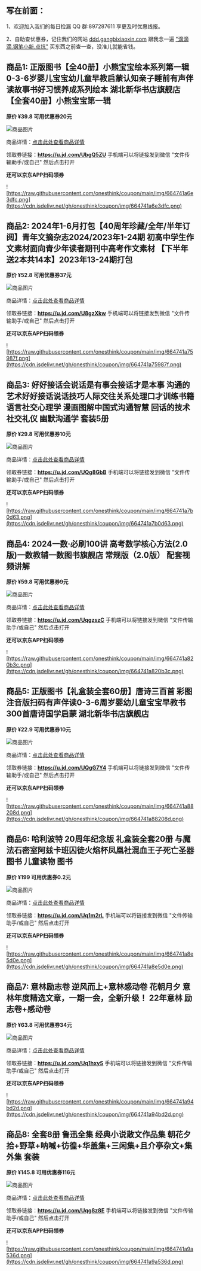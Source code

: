 ## 写在前面：

1、欢迎加入我们的每日捡漏 QQ 群:897287611 享更及时优惠线报。

2、自助查优惠券，记住我们的网站 [ddd.gangbixiaoxin.com](https://ddd.gangbixiaoxin.com) 跟我念一遍 ["滴滴滴.钢笔小新.点抗"](https://ddd.gangbixiaoxin.com) 买东西之前查一查，没准儿就能省钱。

## 商品1: 正版图书【全40册】小熊宝宝绘本系列第一辑0-3-6岁婴儿宝宝幼儿童早教启蒙认知亲子睡前有声伴读故事书好习惯养成系列绘本 湖北新华书店旗舰店 【全套40册】小熊宝宝第一辑

**原价 ¥39.8 可用优惠券20元**

![商品图片](http://img14.360buyimg.com/n1/jfs/t1/160393/18/43474/210724/66276b5cF880dd0e9/0bab913b4b368ad2.jpg)

商品详情：[点击此处查看商品详情](https://union-click.jd.com/jdc?e=1003156031&amp;p=JF8BARkJK1olXwMEU1pdDUISAF8IGlsUXQMLU1tUCksXA19MRANLAjZbERscSkAJHTdNTwcKBlMdBgABFksWA24IHlISWA8AVF5dFxJSXzI4GQhVHnF2Lyg-AS1WRxdKaRMcG2d7ElJROEonAG4IHFITWgALUW5cWEpHAj8JS1olXQYyFTBdC0weC284GmsVWwYGXFtZAU0SAW4JK1sdWjbV-eaIgvrCi9bchdPC5KHX3eKJlsMnM18LK1sUXAQCUFlcCksnM284GGtLMwdRXF5bC00ebTJOSwZSDVJHOl1VDEgTBWcAK1kUXAQAZG5tY09sewcKRwxAOEJ6BBYPfxJzfDYJS1lVMwR9KF4IQTltABYNWCRJJFYLLm5dOA)

领取券链接：**https://u.jd.com/UbgQ5ZU** 手机端可以将链接发到微信 "文件传输助手/或自己" 然后点击打开

**还可以京东APP扫码领券**

![https://raw.githubusercontent.com/onesthink/coupon/main/img/664741a6e3dfc.png](https://cdn.jsdelivr.net/gh/onesthink/coupon/img/664741a6e3dfc.png)

## 商品2: 2024年1-6月打包【40周年珍藏/全年/半年订阅】青年文摘杂志2024/2023年1-24期 初高中学生作文素材面向青少年读者期刊中高考作文素材 【下半年送2本共14本】2023年13-24期打包

**原价 ¥52.8 可用优惠券37元**

![商品图片](http://img14.360buyimg.com/n1/jfs/t1/105296/35/39259/142193/6513cc6bFa166afc4/d406f7b5e9efb4d7.jpg)

商品详情：[点击此处查看商品详情](https://union-click.jd.com/jdc?e=1003156031&amp;p=JF8BARcJK1olXwMEUV5UCU8QAl8IGlocWg4LUFhUCkwUA19MRANLAjZbERscSkAJHTdNTwcKBlMdBgABFksWAmYPE1IRWw8AU11dFxJSXzI4WzNmNhxKLyU-cDFncA5sBQxBBV4GJFJROEonAG4IHFITWgALUW5cWEpHAj8JS1olXQYyFTBYC00WBV8JK1sTXQIKUVpUDk0XAmk4G1MSbdGv7IvXuZ6furuWk4ys-tOL6IrDgHsnM2w4G1oUXwYGU19fCHsnA18LKwV7XFUEVl8OXB55XilYRhxHB1lsV11cC0sUBF8KGloXXzYyZBcHXzAXB2ZLbQVHIkEABjc2eiB2CytzEzUXWgNHHA1VfglkawQBfhAWH1EyVG4)

领取券链接：**https://u.jd.com/U8gzXkw** 手机端可以将链接发到微信 "文件传输助手/或自己" 然后点击打开

**还可以京东APP扫码领券**

![https://raw.githubusercontent.com/onesthink/coupon/main/img/664741a75987f.png](https://cdn.jsdelivr.net/gh/onesthink/coupon/img/664741a75987f.png)

## 商品3: 好好接话会说话是有事会接话才是本事 沟通的艺术好好接话说话技巧人际交往关系处理口才训练书籍 语言社交心理学 漫画图解中国式沟通智慧 回话的技术社交礼仪 幽默沟通学  套装5册

**原价 ¥29.8 可用优惠券10元**

![商品图片](http://img14.360buyimg.com/n1/jfs/t1/230028/16/13596/121504/65e9617bFfe940929/0e11a3799338e319.png)

商品详情：[点击此处查看商品详情](https://union-click.jd.com/jdc?e=1003156031&amp;p=JF8BARoJK1olXwMEVlpVDUkWCl8IGlodWwELUVdUDEsQAV9MRANLAjZbERscSkAJHTdNTwcKBlMdBgABFksWAmcOHFIQVA8GVFlfFxJSXzI4TCBrWUN3JhU9aRdyBRsBZyVsIG0DJFJROEonAG4IHFITWgALUW5cWEpHAj8JS1olXQYyFTBdC08UAGoLHWsUbQYEVFpVDU8eBWYNGF4lXQ4FZInwsJ6dsrqAoo-L1dG784vUtJ-Ji184K1glXQcDVl5ZD0oVA184G2sWbVhsVQ1bCksSBGtmRh1FAEFXCQkzC0sQBGgBGmsXXAcAVm5tOB1TZidvGzNwG1UAMF8kCz1HdSh3GClmDmgAHBoUbiJvSjIJWg1qJ2BULxhtCHs)

领取券链接：**https://u.jd.com/UQg8GbB** 手机端可以将链接发到微信 "文件传输助手/或自己" 然后点击打开

**还可以京东APP扫码领券**

![https://raw.githubusercontent.com/onesthink/coupon/main/img/664741a7b0d63.png](https://cdn.jsdelivr.net/gh/onesthink/coupon/img/664741a7b0d63.png)

## 商品4: 2024一数·必刷100讲 高考数学核心方法(2.0版)一数教辅一数图书旗舰店 常规版（2.0版） 配套视频讲解

**原价 ¥59.8 可用优惠券9元**

![商品图片](http://img14.360buyimg.com/n1/jfs/t1/172444/14/42058/112599/65222831Fda8ef14e/9b5058490cff7136.jpg)

商品详情：[点击此处查看商品详情](https://union-click.jd.com/jdc?e=1003156031&amp;p=JF8BARoJK1olXwQEU1pYAUgTCl8IGlocWwEKUVZUCU0RCl9MRANLAjZbERscSkAJHTdNTwcKBlMdBgABFksWAmYOHFMQVQ8DUlhUFxJSXzI4ehpyHw9ULRk-cFF0ShdzUCFpAnN1NFJROEonAG4IHFITWgALUW5cWEpHAj8JS1olXQYyFTBdDUsWC28PHGsUbQYEVFpVDU8eCm4IElklXQ4FZInwsJ6dsrqAoo-L1dG784vUtJ-Ji184K1glXQcDVl5ZD0oVA184G2sWbVhsVQ1bCkpEVzxmRh1FAEFWHFkzC0gWBm4OGGsXXAcAVm5tOD9gczJBSA9IBgZcHwsLDT9vYxNRfF5sFWgANS4dDDlOeypfcBxiX3lkVyBtCHs)

领取券链接：**https://u.jd.com/UqgzszC** 手机端可以将链接发到微信 "文件传输助手/或自己" 然后点击打开

**还可以京东APP扫码领券**

![https://raw.githubusercontent.com/onesthink/coupon/main/img/664741a820b3c.png](https://cdn.jsdelivr.net/gh/onesthink/coupon/img/664741a820b3c.png)

## 商品5: 正版图书【礼盒装全套60册】唐诗三百首 彩图注音版扫码有声伴读0-3-6周岁婴幼儿童宝宝早教书300首唐诗国学启蒙 湖北新华书店旗舰店

**原价 ¥22.9 可用优惠券10元**

![商品图片](http://img14.360buyimg.com/n1/jfs/t1/166660/13/40274/238957/652f5024F3bd5e032/2c16feb14eccf66b.jpg)

商品详情：[点击此处查看商品详情](https://union-click.jd.com/jdc?e=1003156031&amp;p=JF8BARgJK1olXwMEUl5YDUkTBl8IGlocWgECVVtdCEwVBl9MRANLAjZbERscSkAJHTdNTwcKBlMdBgABFksWAmYPHFsUWAYCU1xYFxJSXzI4BSN2J1ocMy09WBtfRml3eRtOFXQYNFJROEonAG4IHFITWgALUW5cWEpHAj8JS1olXQYyFTBdC0weC284GmsVWwYGXFtZAUISCmkPK1sdWjbV-eaIgvrCi9bchdPC5KHX3eKJlsMnM18LK1sUXAQCUFlcCksnM284GGtLMwdRU1tUCEsVbTJOSwZSBVxeOl1eCUgRBWc4GVoUXwQyZG4DdSpkdQZ_QCsUAl1RAl8vCDByWSxBTB57X0VHBhkAXzdPVghUZA9HWGdaZF5t)

领取券链接：**https://u.jd.com/UQgG7Y4** 手机端可以将链接发到微信 "文件传输助手/或自己" 然后点击打开

**还可以京东APP扫码领券**

![https://raw.githubusercontent.com/onesthink/coupon/main/img/664741a88208d.png](https://cdn.jsdelivr.net/gh/onesthink/coupon/img/664741a88208d.png)

## 商品6: 哈利波特 20周年纪念版 礼盒装全套20册 与魔法石密室阿兹卡班囚徒火焰杯凤凰社混血王子死亡圣器 图书 儿童读物 图书

**原价 ¥199 可用优惠券0.2元**

![商品图片](http://img14.360buyimg.com/n1/jfs/t1/230643/10/576/206234/65375f95F106f600a/54219b7e678668af.jpg)

商品详情：[点击此处查看商品详情](https://union-click.jd.com/jdc?e=1003156031&amp;p=JF8BARgJK1olXwQBXFdeDEkRBV8IGloXWwQCVVlVDU4WAF9MRANLAjZbERscSkAJHTdNTwcKBlMdBgABFksWAm0OGVsUWg4HUV9eFxJSXzI4XhNOBXB_Eg4-dUxDcztNT0F0H1RcJFJROEonAG4IHFITWgALUW5cWEpHAj8JS1olXQYyFTBYCEoeAV8JK1sTXQIKUVpUAU0XA2Y4G1MSbdGv7IvXuZ6furuWk4ys-tOL6IrDgHsnM2w4G1oUXwYGU19fCHsnA18LKwV7XFUKVF1VDkl5XilYRhxPDUJsV1ZZC0IRCm04GVoUXwQyZG4ICzdRWTFLQiJqK1tDAAQbDwBKazFBRSR7X15cKBs9TQ5HXAphbQIdFGFkZF5t)

领取券链接：**https://u.jd.com/Uq1m2rL** 手机端可以将链接发到微信 "文件传输助手/或自己" 然后点击打开

**还可以京东APP扫码领券**

![https://raw.githubusercontent.com/onesthink/coupon/main/img/664741a8e5d0e.png](https://cdn.jsdelivr.net/gh/onesthink/coupon/img/664741a8e5d0e.png)

## 商品7: 意林励志卷 逆风而上+意林感动卷 花朝月夕 意林年度精选文章，一期一会，全新升级！ 22年意林 励志卷+感动卷

**原价 ¥63.8 可用优惠券34元**

![商品图片](http://img14.360buyimg.com/n1/jfs/t1/183634/37/43434/115974/6618fe01F47cb84e1/2f12fd12ff781bdc.jpg)

商品详情：[点击此处查看商品详情](https://union-click.jd.com/jdc?e=1003156031&amp;p=JF8BARoJK1olXwMEU1ZfAE0WCl8IGloTXQAEXVlVDUkVA19MRANLAjZbERscSkAJHTdNTwcKBlMdBgABFksWAmkIHV0cWg4HVlxdFxJSXzI4eAUPAgdaPCc4bi1xAR1UQg1qLkICElJROEonAG4IHFITWgALUW5cWEpHAj8JS1olXQYyFTBdC08fA2kMHGsUbQYEVFpVDU8eC20MGlwlXQ4FZInwsJ6dsrqAoo-L1dG784vUtJ-Ji184K1glXQcDVl5ZD0oVA184G2sWbVhsVQ1bCksSBG9mRh1FAEFDXVozC0sQB2gJE2sXXAcAVm5tOCppADR9Ql9jAltwADo0YT9uURpIRz5GI2gAID0tSTJRYzoPfTxBDwZcNgNtCHs)

领取券链接：**https://u.jd.com/Uq1hxyS** 手机端可以将链接发到微信 "文件传输助手/或自己" 然后点击打开

**还可以京东APP扫码领券**

![https://raw.githubusercontent.com/onesthink/coupon/main/img/664741a94bd2d.png](https://cdn.jsdelivr.net/gh/onesthink/coupon/img/664741a94bd2d.png)

## 商品8: 全套8册 鲁迅全集 经典小说散文作品集 朝花夕拾+野草+呐喊+彷徨+华盖集+三闲集+且介亭杂文+集外集 套装

**原价 ¥145.8 可用优惠券116元**

![商品图片](http://img14.360buyimg.com/n1/jfs/t1/108718/21/48003/174943/6639c0d0Feae2446e/0cebc5b0e14a6af6.jpg)

商品详情：[点击此处查看商品详情](https://union-click.jd.com/jdc?e=1003156031&amp;p=JF8BARsJK1olXwMEU1ZUCk4fAl8IGloQVQUDUl9fCUsWBF9MRANLAjZbERscSkAJHTdNTwcKBlMdBgABFksWAmoAGFoTXAQDVF9aFxJSXzI4bB1gPwVBDzg9EhNSegsPXD99Ok4LAlJROEonAG4IHFITWgALUW5cWEpHAj8JS1olXQYyFTBdCEIRBmkNH2sUbQYEVFpVDU8eC2oBHF0lXQ4FZInwsJ6dsrqAoo-L1dG784vUtJ-Ji184K1glXQcDVl5ZD0oVA184G2sWbVhsVQ1VCEkTVmhmRh1FAEFCBF0zC0MTAWsBHFklXwcDVlxtOHtvXRJ8cjJpKANLLj0UCBx0VjNJZzt8FEdsVltcVw9rUD91fj8VOk5SDAFaOEsn)

领取券链接：**https://u.jd.com/Uqg8z8E** 手机端可以将链接发到微信 "文件传输助手/或自己" 然后点击打开

**还可以京东APP扫码领券**

![https://raw.githubusercontent.com/onesthink/coupon/main/img/664741a9a536d.png](https://cdn.jsdelivr.net/gh/onesthink/coupon/img/664741a9a536d.png)


